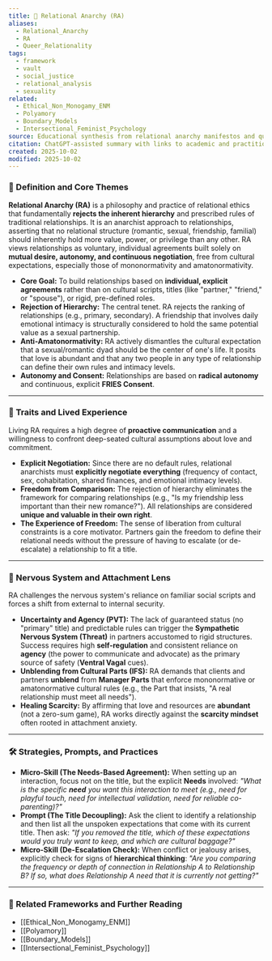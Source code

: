 ```yaml
---
title: 🖤 Relational Anarchy (RA)
aliases:
  - Relational_Anarchy
  - RA
  - Queer_Relationality
tags:
  - framework
  - vault
  - social_justice
  - relational_analysis
  - sexuality
related:
  - Ethical_Non_Monogamy_ENM
  - Polyamory
  - Boundary_Models
  - Intersectional_Feminist_Psychology
source: Educational synthesis from relational anarchy manifestos and queer theory
citation: ChatGPT-assisted summary with links to academic and practitioner materials
created: 2025-10-02
modified: 2025-10-02
---
```


<!-- @format -->

### 🧩 Definition and Core Themes

**Relational Anarchy (RA)** is a philosophy and practice of relational ethics that
fundamentally **rejects the inherent hierarchy** and prescribed rules of traditional
relationships. It is an anarchist approach to relationships, asserting that no
relational structure (romantic, sexual, friendship, familial) should inherently hold
more value, power, or privilege than any other. RA views relationships as voluntary,
individual agreements built solely on **mutual desire, autonomy, and continuous
negotiation**, free from cultural expectations, especially those of mononormativity and
amatonormativity.

- **Core Goal:** To build relationships based on **individual, explicit agreements**
  rather than on cultural scripts, titles (like "partner," "friend," or "spouse"), or
  rigid, pre-defined roles.
- **Rejection of Hierarchy:** The central tenet. RA rejects the ranking of relationships
  (e.g., primary, secondary). A friendship that involves daily emotional intimacy is
  structurally considered to hold the same potential value as a sexual partnership.
- **Anti-Amatonormativity:** RA actively dismantles the cultural expectation that a
  sexual/romantic dyad should be the center of one's life. It posits that love is
  abundant and that any two people in any type of relationship can define their own
  rules and intimacy levels.
- **Autonomy and Consent:** Relationships are based on **radical autonomy** and
  continuous, explicit **FRIES Consent**.

---

### 🌿 Traits and Lived Experience

Living RA requires a high degree of **proactive communication** and a willingness to
confront deep-seated cultural assumptions about love and commitment.

- **Explicit Negotiation:** Since there are no default rules, relational anarchists must
  **explicitly negotiate everything** (frequency of contact, sex, cohabitation, shared
  finances, and emotional intimacy levels).
- **Freedom from Comparison:** The rejection of hierarchy eliminates the framework for
  comparing relationships (e.g., "Is my friendship less important than their new
  romance?"). All relationships are considered **unique and valuable in their own
  right**.
- **The Experience of Freedom:** The sense of liberation from cultural constraints is a
  core motivator. Partners gain the freedom to define their relational needs without the
  pressure of having to escalate (or de-escalate) a relationship to fit a title.

---

### 🧠 Nervous System and Attachment Lens

RA challenges the nervous system's reliance on familiar social scripts and forces a
shift from external to internal security.

- **Uncertainty and Agency (PVT):** The lack of guaranteed status (no "primary" title)
  and predictable rules can trigger the **Sympathetic Nervous System (Threat)** in
  partners accustomed to rigid structures. Success requires high **self-regulation** and
  consistent reliance on **agency** (the power to communicate and advocate) as the
  primary source of safety (**Ventral Vagal** cues).
- **Unblending from Cultural Parts (IFS):** RA demands that clients and partners
  **unblend** from **Manager Parts** that enforce mononormative or amatonormative
  cultural rules (e.g., the Part that insists, "A real relationship must meet all
  needs").
- **Healing Scarcity:** By affirming that love and resources are **abundant** (not a
  zero-sum game), RA works directly against the **scarcity mindset** often rooted in
  attachment anxiety.

---

### 🛠️ Strategies, Prompts, and Practices

- **Micro-Skill (The Needs-Based Agreement):** When setting up an interaction, focus not
  on the title, but the explicit **Needs** involved: _"What is the specific **need** you
  want this interaction to meet (e.g., need for playful touch, need for intellectual
  validation, need for reliable co-parenting)?"_
- **Prompt (The Title Decoupling):** Ask the client to identify a relationship and then
  list all the unspoken expectations that come with its current title. Then ask: _"If
  you removed the title, which of these expectations would you truly want to keep, and
  which are cultural baggage?"_
- **Micro-Skill (De-Escalation Check):** When conflict or jealousy arises, explicitly
  check for signs of **hierarchical thinking**: _"Are you comparing the frequency or
  depth of connection in Relationship A to Relationship B? If so, what does Relationship
  A need that it is currently not getting?"_

---

### 🔗 Related Frameworks and Further Reading

- [[Ethical_Non_Monogamy_ENM]]
- [[Polyamory]]
- [[Boundary_Models]]
- [[Intersectional_Feminist_Psychology]]
